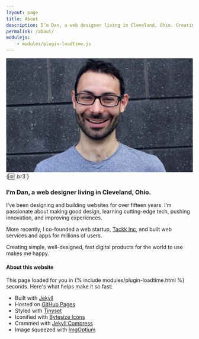```yaml
---
layout: page
title: About
description: I’m Dan, a web designer living in Cleveland, Ohio. Creating simple, well-designed, fast digital products for the world to use makes me happy. 
permalink: /about/
modulejs:
    - modules/plugin-loadtime.js
---
```


![This is me!](/img/about/dan-klammer.jpg){:id: .br3 }

### **I’m Dan, a web designer living in Cleveland, Ohio.**

I’ve been designing and building websites for over fifteen years. I’m passionate about making good design, learning cutting-edge tech, pushing innovation, and improving experiences.

More recently, I co-founded a web startup, [Tackk Inc](/tackk), and built web services and apps for millions of users.

Creating simple, well-designed, fast digital products for the world to use makes me happy.


<h4 class="mt5 pt2 bold">About this website</h4>

This page loaded for you in {% include modules/plugin-loadtime.html %} seconds. Here's what helps make it so fast: 

 - Built with [Jekyll]
 - Hosted on [GitHub Pages]
 - Styled with [Tinyset]
 - Iconified with [Bytesize Icons]
 - Crammed with [Jekyll Compress]
 - Image squeezed with [ImgOptium]

[Jekyll]: https://jekyllrb.com/
[GitHub Pages]: https://pages.github.com/
[Tinyset]: https://github.com/danklammer/tinyset
[Bytesize Icons]: /bytesize-icons/
[Jekyll Compress]: http://jch.penibelst.de/
[ImgOptium]: https://imageoptim.com/